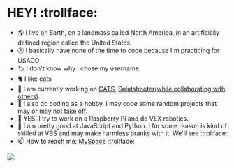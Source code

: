 # HEY! :trollface:
<!-- 
**What-ever-this-is/what-ever-this-is** is a ✨ _special_ ✨ repository because its `README.md` (this file) appears on your GitHub profile.

Here are some ideas to get you started:

- 🔭 I’m currently working on ...
- 🌱 I’m currently learning ...
- 👯 I’m looking to collaborate on ...
- 🤔 I’m looking for help with ...
- 💬 Ask me about ...
- 📫 How to reach me: ...
- 😄 Pronouns: ...
- ⚡ Fun fact: ...
-->
- 🌎 I live on Earth, on a landmass called North America, in an artificially defined region called the United States.
- 🕑 I basically have none of the time to code because I'm practicing for USACO
- 🏷️ I don't know why I chose my username
- 🐈 I like cats
- 🔭 I am currently working on [CATS](https://github.com/What-ever-this-is/CATS), [Splatshooter(while collaborating with others)](https://github.com/What-ever-this-is/Splatshooter).
- 🎈 I also do coding as a hobby. I may code some random projects that may or may not take off.
- 🤖 YES! I try to work on a Raspberry Pi and do VEX robotics.
- 🌱 I am pretty good at JavaScript and Python. I for some reason is kind of skilled at VBS and may make harmless pranks with it. We'll see :trollface:
- 📫 How to reach me: [MySpace](https://boulderbugle.com/3fiunv26) :trollface:
<img src="./rickrolll.gif">
